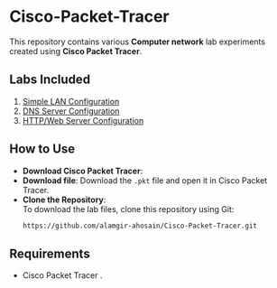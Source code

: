 # Cisco-Packet-Tracer
This repository contains various **Computer network** lab experiments created using **Cisco Packet Tracer**. 

## Labs Included

1. [Simple LAN Configuration](URL)
2. [DNS Server Configuration]()
3. [HTTP/Web Server Configuration]() 

## How to Use

- **Download Cisco Packet Tracer**:  
- **Download file**:
 Download the `.pkt` file and open it in Cisco Packet Tracer.
- **Clone the Repository**:  
   To download the lab files, clone this repository using Git:
   ```bash
  https://github.com/alamgir-ahosain/Cisco-Packet-Tracer.git
   

## Requirements
- Cisco Packet Tracer .
